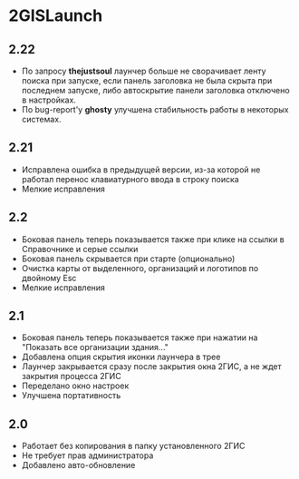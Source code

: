 2GISLaunch
==========

2.22
----
* По запросу **thejustsoul** лаунчер больше не сворачивает ленту поиска при запуске,
 если панель заголовка не была скрыта при последнем запуске,
 либо автоскрытие панели заголовка отключено в настройках.
* По bug-report'у **ghosty** улучшена стабильность работы в некоторых системах.

2.21
----
* Исправлена ошибка в предыдущей версии, из-за которой
 не работал перенос клавиатурного ввода в строку поиска
* Мелкие исправления

2.2
----
 * Боковая панель теперь показывается также
 при клике на ссылки в Справочнике и серые ссылки
 * Боковая панель скрывается при старте (опционально)
 * Очистка карты от выделенного,
 организаций и логотипов по двойному Esc
 * Мелкие исправления

2.1
----
 * Боковая панель теперь показывается также при нажатии на "Показать все организации здания..."
 * Добавлена опция скрытия иконки лаунчера в трее
 * Лаунчер закрывается сразу после закрытия окна 2ГИС, а не ждет закрытия процесса 2ГИС
 * Переделано окно настроек
 * Улучшена портативность

2.0
----
 * Работает без копирования в папку установленного 2ГИС
 * Не требует прав администратора
 * Добавлено авто-обновление
